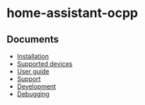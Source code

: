 home-assistant-ocpp
===================

Documents
---------
* [Installation](installation.md)
* [Supported devices](supported-devices.md)
* [User guide](user-guide.md)
* [Support](support.md)
* [Development](development.md)
* [Debugging](debugging.md)

